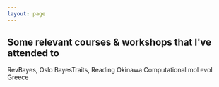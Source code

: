 ```yaml
---
layout: page
---
```


## Some relevant courses & workshops that I've attended to

RevBayes, Oslo
BayesTraits, Reading
Okinawa
Computational mol evol Greece


